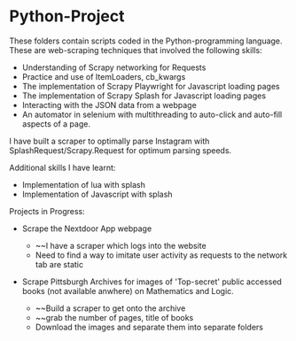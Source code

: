 # Python-Project

These folders contain scripts coded in the Python-programming language. These are web-scraping techniques that involved the following skills:
- Understanding of Scrapy networking for Requests
- Practice and use of ItemLoaders, cb_kwargs
- The implementation of Scrapy Playwright for Javascript loading pages
- The implementation of Scrapy Splash for Javascript loading pages
- Interacting with the JSON data from a webpage 
- An automator in selenium with multithreading to auto-click and auto-fill aspects of a page.

I have built a scraper to optimally parse Instagram with SplashRequest/Scrapy.Request for optimum parsing speeds.

Additional skills I have learnt:
- Implementation of lua with splash
- Implementation of Javascript with splash

Projects in Progress:
- Scrape the Nextdoor App webpage
  - ~~I have a scraper which logs into the website
  - Need to find a way to imitate user activity as requests to the network tab are static

- Scrape Pittsburgh Archives for images of 'Top-secret' public accessed books (not available anwhere) on Mathematics and Logic.
  - ~~Build a scraper to get onto the archive
  - ~~grab the number of pages, title of books
  - Download the images and separate them into separate folders
